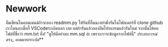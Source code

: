 # Newwork
ลืมเขียนในคอมเมนต์ถ้าจะลอง readmm.py ให้รันที่อื่นนะอย่าพึ่งรันในโฟลเดอร์ที่ clone github เราโดนละเมื่อกี้ VSCodeระเบิดบอก
เลย แต่ถ้ารันแล้วลองปิดโปรแกรมแล้วรันใหม่
จากนั้นให้ลบไฟล์ที่ชื่อว่า mm.txt ทิ้ง! "ดูให้ดีอย่าลบ mm.sql ล่ะ เพราะเราจะข้อมูลจากไฟล์นี้"
***ประสบการณ์ตรง*_* คอมแทบระเบิด***
